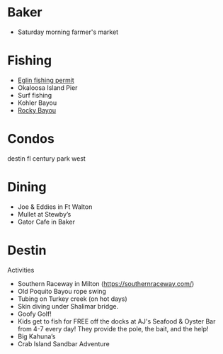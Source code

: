 # Baker
- Saturday morning farmer's market

# Fishing
- [Eglin fishing permit](https://eglin.isportsman.net/Beaches.aspx)
- Okaloosa Island Pier
- Surf fishing
- Kohler Bayou
- [Rocky Bayou](https://www.floridastateparks.org/parks-and-trails/fred-gannon-rocky-bayou-state-park)

# Condos
destin fl century park west

# Dining
- Joe & Eddies in Ft Walton
- Mullet at Stewby’s
- Gator Cafe in Baker

# Destin
Activities
- Southern Raceway in Milton (https://southernraceway.com/)
- Old Poquito Bayou rope swing
- Tubing on Turkey creek (on hot days)
- Skin diving under Shalimar bridge.
- Goofy Golf!
- Kids get to fish for FREE off the docks at AJ's Seafood & Oyster Bar from 4-7 every day! They provide the pole, the bait, and the help!
- Big Kahuna’s
- Crab Island Sandbar Adventure
